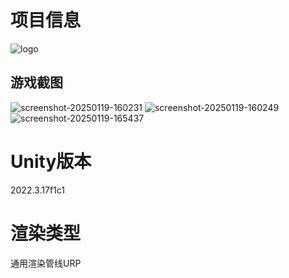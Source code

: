 # 项目信息
![logo](https://github.com/user-attachments/assets/23723518-44bf-40fb-8b72-b147ea9b6cdf)
## 游戏截图
![screenshot-20250119-160231](https://github.com/user-attachments/assets/2db5c013-f7cf-4588-b795-878d6d2090fc)
![screenshot-20250119-160249](https://github.com/user-attachments/assets/b1fb1ef5-6b58-41b0-aa6a-93c19af02e5f)
![screenshot-20250119-165437](https://github.com/user-attachments/assets/96fc3a50-67cd-43b8-a659-a373b0e87c5e)
# Unity版本
2022.3.17f1c1
# 渲染类型
通用渲染管线URP
